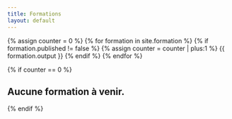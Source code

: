 ```yaml
---
title: Formations
layout: default
---
```

{% assign counter = 0 %}
{% for formation in site.formation %}
    {% if formation.published != false %}
        {% assign counter = counter | plus:1 %}
{{ formation.output }}
    {% endif %}
{% endfor %}

{% if counter == 0 %}
## Aucune formation à venir.
{% endif %}
